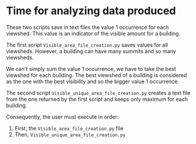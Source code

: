 # Time for analyzing data produced
These two scripts save in text files the value 1 occurrence for each viewshed.
This value is an indicator of the visible amount for a building.

The first script `Visible_area_file_creation.py` saves values for all viewsheds.
However, a building can have many summits and so many viewsheds.

We can't simply sum the value 1 occurrence, we have to take the best viewshed for each building.
The best viewshed of a building is considered as the one with the best visibility and so the bigger value 1 occurrence.

The second script `Visible_unique_area_file_creation.py` creates a text file from the one returned by the first script and keeps only maximum for each building.

Consequently, the user must execute in order:
1. First, the `Visible_area_file_creation.py` file
2. Then, `Visible_unique_area_file_creation.py`
